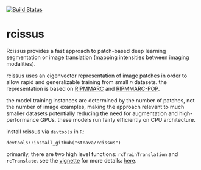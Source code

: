 [![Build Status](https://travis-ci.org/stnava/rcissus.png?branch=master)](https://travis-ci.org/stnava/rcissus)

# rcissus

Rcissus provides a fast approach to patch-based deep learning segmentation or
image translation (mapping intensities between imaging modalities).

rcissus uses an eigenvector representation of image patches in order to allow
rapid and generalizable training from small $n$ datasets.  the representation is
based on [RIPMMARC](https://www.ncbi.nlm.nih.gov/pubmed/25449745) and [RIPMMARC-POP](https://ww5.aievolution.com/hbm1701/index.cfm?do=abs.viewAbs&abs=2175).

the model training instances are determined by the number of patches, not the
number of image examples, making the approach relevant to much smaller datasets
potentially reducing the need for augmentation and high-performance GPUs. these
models run fairly efficiently on CPU architecture.

install rcissus via `devtools` in `R`:

```
devtools::install_github("stnava/rcissus")
```

primarily, there are two high level functions: `rcTrainTranslation` and
`rcTranslate`.  see the [vignette](https://github.com/stnava/rcissus/blob/master/vignettes/rcissus.Rmd)
for more details: [here](https://htmlpreview.github.io/?https://github.com/stnava/rcissus/blob/master/inst/doc/rcissus.html).
